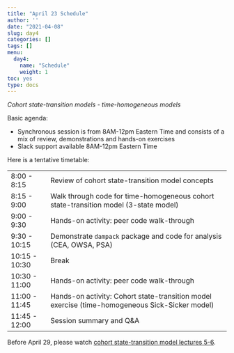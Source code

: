 ```yaml
---
title: "April 23 Schedule"
author: ''
date: "2021-04-08"
slug: day4
categories: []
tags: []
menu:
  day4:
    name: "Schedule"
    weight: 1
toc: yes
type: docs
---
```


*Cohort state-transition models - time-homogeneous models*

Basic agenda:

- Synchronous session is from 8AM-12pm Eastern Time and consists of a mix of review, demonstrations and hands-on exercises
- Slack support available 8AM-12pm Eastern Time

Here is a tentative timetable:

|                            |            |
|--------------------------------------------|:------------------|
| 8:00 - 8:15  | Review of cohort state-transition model concepts	 |
| 8:15 - 9:00| Walk through code for time-homogeneous cohort state-transition model (3-state model)  | 
| 9:00 - 9:30 | Hands-on activity: peer code walk-through |
| 9:30 - 10:15| Demonstrate `dampack` package and code for analysis (CEA, OWSA, PSA) |
| 10:15 - 10:30 | Break |
| 10:30 - 11:00| Hands-on activity: peer code walk-through  | 
| 11:00 - 11:45 | Hands-on activity: Cohort state-transition model exercise (time-homogeneous Sick-Sicker model) |
| 11:45 - 12:00 | Session summary and Q&A |

Before April 29, please watch [cohort state-transition model lectures 5-6](https://janssen-decision-modeling-workshop.netlify.app/days/day5/videos_markov1/).
